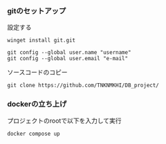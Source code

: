 ### gitのセットアップ
設定する
```
winget install git.git

```
```
git config --global user.name "username"
git config --global user.email "e-mail"
```
ソースコードのコピー
```
git clone https://github.com/TNKNMKHI/DB_project/
```



### dockerの立ち上げ
プロジェクトのrootで以下を入力して実行
```
docker compose up
```

